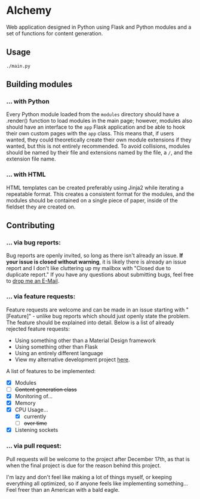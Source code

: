 # Alchemy
Web application designed in Python using Flask and Python
modules and a set of functions for content generation.

## Usage
`./main.py`

## Building modules

### ... with Python

Every Python module loaded from the `modules` directory
should have a .render() function to load modules in the
main page; however, modules also should have an interface
to the `app` Flask application and be able to hook their
own custom pages with the `app` class. This means that,
if users wanted, they could theoretically create their
own module extensions if they wanted, but this is not
entirely recommended. To avoid collisions, modules should
be named by their file and extensions named by the file,
a `/`, and the extension file name.

### ... with HTML

HTML templates can be created preferably using Jinja2
while iterating a repeatable format. This creates a
consistent format for the modules, and the modules
should be contained on a single piece of paper, inside
of the fieldset they are created on.

## Contributing

### ... via bug reports:

Bug reports are openly invited, so long as there isn't
already an issue. **If your issue is closed without
warning**, it is likely there is already an issue report
and I don't like cluttering up my mailbox with "Closed
due to duplicate report." If you have any questions
about submitting bugs, feel free to [drop me an E-Mail](
mailto:vandor2012@gmail.com).

### ... via feature requests:

Feature requests are welcome and can be made in an issue
starting with "[Feature]" - unlike bug reports which
should just openly state the problem. The feature should
be explained into detail. Below is a list of already
rejected feature requests:

 * Using something other than a Material Design framework
 * Using something other than Flask
 * Using an entirely different language
  * View my alternative development project [here](
  https://github.com/carbonsrv/diamond).

A list of features to be implemented:

 * [X] Modules
 * [ ] ~~Content generation class~~
 * [X] Monitoring of...
  * [X] Memory
  * [X] CPU Usage...
    - [X] currently
    - [ ] ~~over time~~
  * [X] Listening sockets

### ... via pull request:

Pull requests will be welcome to the project after
December 17th, as that is when the final project
is due for the reason behind this project.

I'm lazy and don't feel like making a lot of things
myself, or keeping everything all optimized, so if
anyone feels like implementing something... Feel
freer than an American with a bald eagle.
